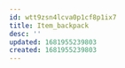 ```yaml
---
id: wtt9zsn4lcva0p1cf8p1ix7
title: Item_backpack
desc: ''
updated: 1681955239803
created: 1681955239803
---
```

